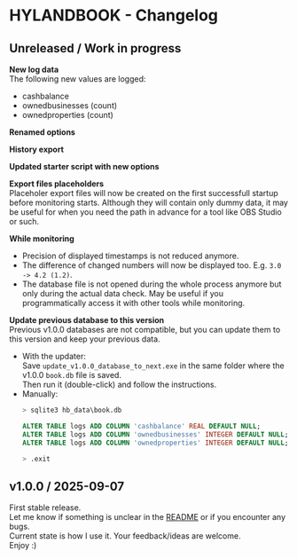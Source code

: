 # HYLANDBOOK - Changelog




## Unreleased / Work in progress

**New log data**  
The following new values are logged:
- cashbalance
- ownedbusinesses (count)
- ownedproperties (count)

**Renamed options**  
<!--
['-e', '--export-types']
to
['-c', '--export-current']
-->

**History export**  
<!--
['-y', '--export-history']
['-m', '--history-limit']
-->

**Updated starter script with new options**  
<!--
run_hylandbook.cmd
-->

**Export files placeholders**  
Placeholer export files will now be created on the first successfull startup before monitoring starts. Although they will contain only dummy data, it may be useful for when you need the path in advance for a tool like OBS Studio or such.

**While monitoring**  
- Precision of displayed timestamps is not reduced anymore.
- The difference of changed numbers will now be displayed too. E.g. `3.0 -> 4.2 (1.2)`.
- The database file is not opened during the whole process anymore but only during the actual data check. May be useful if you programmatically access it with other tools while monitoring.

**Update previous database to this version**  
Previous v1.0.0 databases are not compatible, but you can update them to this version and keep your previous data.

- With the updater:  
  Save `update_v1.0.0_database_to_next.exe` in the same folder where the v1.0.0 `book.db` file is saved.  
  Then run it (double-click) and follow the instructions.
- Manually:
  ```sql
  > sqlite3 hb_data\book.db

  ALTER TABLE logs ADD COLUMN 'cashbalance' REAL DEFAULT NULL;
  ALTER TABLE logs ADD COLUMN 'ownedbusinesses' INTEGER DEFAULT NULL;
  ALTER TABLE logs ADD COLUMN 'ownedproperties' INTEGER DEFAULT NULL;

  > .exit
  ```




## v1.0.0 / 2025-09-07

First stable release.  
Let me know if something is unclear in the [README](./README.md) or if you encounter any bugs.  
Current state is how I use it. Your feedback/ideas are welcome.  
Enjoy :)

